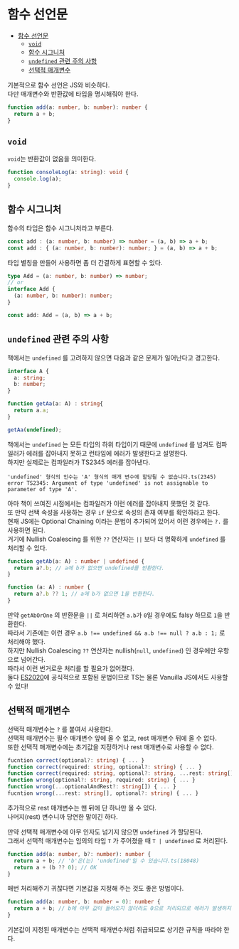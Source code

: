 # 함수 선언문

- [함수 선언문](#함수-선언문)
  - [`void`](#void)
  - [함수 시그니처](#함수-시그니처)
  - [`undefined` 관련 주의 사항](#undefined-관련-주의-사항)
  - [선택적 매개변수](#선택적-매개변수)

기본적으로 함수 선언은 JS와 비슷하다.  
다만 매개변수와 반환값에 타입을 명시해줘야 한다.

```ts
function add(a: number, b: number): number {
  return a + b;
}
```

## `void`

`void`는 반환값이 없음을 의미한다.

```ts
function consoleLog(a: string): void {
  console.log(a);
}
```

## 함수 시그니처

함수의 타입은 함수 시그니처라고 부른다.

```ts
const add : (a: number, b: number) => number = (a, b) => a + b;
const add : { (a: number, b: number): number; } = (a, b) => a + b;
```

타입 별칭을 만들어 사용하면 좀 더 간결하게 표현할 수 있다.

```ts
type Add = (a: number, b: number) => number;
// or
interface Add {
  (a: number, b: number): number;
}

const add: Add = (a, b) => a + b;
```

## `undefined` 관련 주의 사항

책에서는 `undefined` 를 고려하지 않으면 다음과 같은 문제가 일어난다고 경고한다.

```ts
interface A {
  a: string;
  b: number;
}

function getAa(a: A) : string{
  return a.a;
}

getAa(undefined);
```

책에서는 `undefined` 는 모든 타입의 하위 타입이기 때문에 `undefined` 를 넘겨도 컴파일러가 에러를 잡아내지 못하고 런타임에 에러가 발생한다고 설명한다.  
하지만 실제로는 컴파일러가 TS2345 에러를 잡아낸다.

```
'undefined' 형식의 인수는 'A' 형식의 매개 변수에 할당될 수 없습니다.ts(2345)
error TS2345: Argument of type 'undefined' is not assignable to parameter of type 'A'.
```

아마 책이 쓰여진 시점에서는 컴파일러가 이런 에러를 잡아내지 못했던 것 같다.  
또 만약 선택 속성을 사용하는 경우 `if` 문으로 속성의 존재 여부를 확인하라고 한다.  
현재 JS에는 Optional Chaining 이라는 문법이 추가되어 있어서 이런 경우에는 `?.` 를 사용하면 된다.  
거기에 Nullish Coalescing 를 위한 `??` 연산자는 `||` 보다 더 명확하게 `undefined` 를 처리할 수 있다.

```ts
function getAb(a: A) : number | undefined {
  return a?.b; // a에 b가 없으면 undefined를 반환한다.
}

function (a: A) : number {
  return a?.b ?? 1; // a에 b가 없으면 1을 반환한다.
}
```

만약 `getAbOrOne` 의 반환문을 `||` 로 처리하면 `a.b`가 `0`일 경우에도 falsy 하므로 `1`을 반환한다.  
따라서 기존에는 이런 경우 `a.b !== undefined && a.b !== null ? a.b : 1;` 로 처리해야 했다.  
하지만 Nullish Coalescing `??` 연산자는 nullish(`null`, `undefined`) 인 경우에만 우항으로 넘어간다.  
따라서 이런 번거로운 처리를 할 필요가 없어졌다.  
둘다 [ES2020](https://262.ecma-international.org/11.0/)에 공식적으로 포함된 문법이므로 TS는 물론 Vanuilla JS에서도 사용할 수 있다!

## 선택적 매개변수

선택적 매개변수는 `?` 를 붙여서 사용한다.  
선택적 매개변수는 필수 매개변수 앞에 올 수 없고, rest 매개변수 뒤에 올 수 없다.  
또한 선택적 매개변수에는 초기값을 지정하거나 rest 매개변수로 사용할 수 없다.

```ts
fucntion correct(optional?: string) { ... }
function correct(required: string, optional?: string) { ... }
function correct(required: string, optional?: string, ...rest: string[]) { ... }
function wrong(optional?: string, required: string) { ... }
function wrong(...optionalAndRest?: string[]) { ... }
fucntion wrong(...rest: string[], optional?: string) { ... }
```

추가적으로 rest 매개변수는 맨 뒤에 단 하나만 올 수 있다.  
나머지(rest) 변수니까 당연한 말이긴 하다.

만약 선택적 매개변수에 아무 인자도 넘기지 않으면 `undefined` 가 할당된다.  
그래서 선택적 매개변수는 임의의 타입 `T` 가 주어졌을 때 `T | undefined` 로 처리된다.

```ts
function add(a: number, b?: number): number {
  return a + b; // 'b'은(는) 'undefined'일 수 있습니다.ts(18048)
  return a + (b ?? 0); // OK
}
```

매번 처리해주기 귀찮다면 기본값을 지정해 주는 것도 좋은 방법이다.

```ts
function add(a: number, b: number = 0): number {
  return a + b; // b에 아무 값이 들어오지 않더라도 0으로 처리되므로 에러가 발생하지 않는다.
}
```

기본값이 지정된 매개변수는 선택적 매개변수처럼 취급되므로 상기한 규칙을 따라야 한다.

